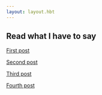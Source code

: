 ```yaml
---
layout: layout.hbt
---
```


<h2>Read what I have to say</h2>

<a href="/posts/first-post/">First post</a>

<a href="/posts/second-post/">Second post</a>

<a href="/posts/third-post/">Third post</a>

<a href="/posts/fourth-post/">Fourth post</a>
